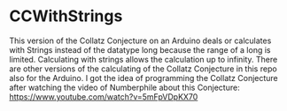 # CCWithStrings 
This version of the Collatz Conjecture on an Arduino deals or calculates with Strings instead of the datatype long because 
the range of a long is limited. Calculating with strings allows the calculation up to infinity. 
There are other versions of the calculating of the Collatz Conjecture in this repo also for the Arduino.
I got the idea of programming the Collatz Conjecture after watching the video of Numberphile about this Conjecture: https://www.youtube.com/watch?v=5mFpVDpKX70
